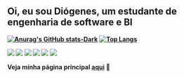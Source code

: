 ## <strong>Oi, eu sou Diógenes, um estudante de <strong>engenharia de software e BI</strong>

[![Anurag's GitHub stats-Dark](https://github-readme-stats.vercel.app/api?username=viegna&show_icons=true&theme=dark#gh-dark-mode-only)](https://github.com/anuraghazra/github-readme-stats#gh-dark-mode-only)
[![Top Langs](https://github-readme-stats.vercel.app/api/top-langs/?username=viegna&theme=dark#gh-dark-mode-only&size_weight=0.5&count_weight=0.5)](https://github.com/anuraghazra/github-readme-stats)

<div> 
  <a href="https://www.linkedin.com/in/diogeneswilgner" target="_blank"><img src="https://img.shields.io/badge/-LinkedIn-%230077B5?style=for-the-badge&logo=linkedin&logoColor=white" target="_blank"></a>   
  <a href="https://instagram.com/diogenes.py" target="_blank"><img src="https://img.shields.io/badge/-Instagram-%23E4405F?style=for-the-badge&logo=instagram&logoColor=white" target="_blank"></a>
  <a href="" target="_blank"><img src="https://img.shields.io/badge/YouTube-FF0000?style=for-the-badge&logo=youtube&logoColor=white" target="_blank"></a>
 	<a href="https://www.twitch.tv/viegna" target="_blank"><img src="https://img.shields.io/badge/Twitch-9146FF?style=for-the-badge&logo=twitch&logoColor=white" target="_blank"></a>
  <a href="https://discord.gg/YPxx8aDc" target="_blank"><img src="https://img.shields.io/badge/Discord-7289DA?style=for-the-badge&logo=discord&logoColor=white" target="_blank"></a> 
  <a href = "mailto:diogeneswilgner.so@gmail.com"><img src="https://img.shields.io/badge/-Gmail-%23333?style=for-the-badge&logo=gmail&logoColor=white" target="_blank"></a>
  
  
   Veja minha página principal <a href="https://viegna.github.io/Home/" target="_blank">aqui</a>
   🦝
</div>
